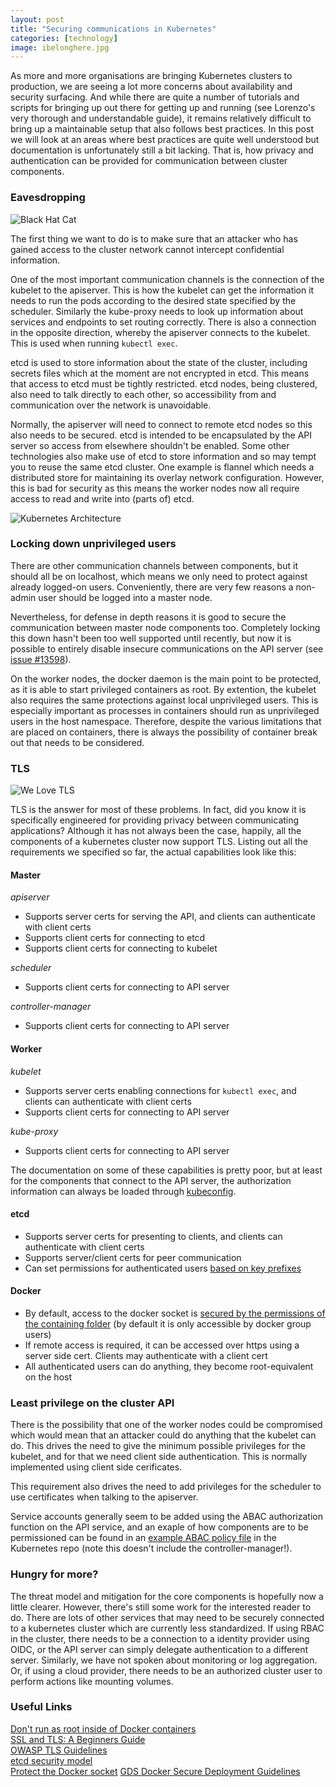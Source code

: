 ```yaml
---
layout: post
title: "Securing communications in Kubernetes"
categories: [technology]
image: ibelonghere.jpg
---
```


As more and more organisations are bringing Kubernetes clusters to production, we are seeing a lot more concerns about availability and security surfacing. And while there are quite a number of tutorials and scripts for bringing up out there for getting up and running (see Lorenzo's very thorough and understandable guide), it remains relatively difficult to bring up a maintainable setup that also follows best practices. In this post we will look at an  areas where best practices are quite well understood but documentation is unfortunately still a bit lacking. That is, how privacy and authentication can be provided for communication between cluster components. 

<!--more-->

### Eavesdropping

 ![Black Hat Cat]({{site.url}}/img/blackhatcat.jpg)

The first thing we want to do is to make sure that an attacker who has gained access to the cluster network cannot intercept confidential information. 

One of the most important communication channels is the connection of the kubelet to the apiserver. This is how the kubelet can get the information it needs to run the pods according to the desired state specified by the scheduler. Similarly the kube-proxy needs to look up information about services and endpoints to set routing correctly. There is also a connection in the opposite direction, whereby the apiserver connects to the kubelet. This is used when running `kubectl exec`.

etcd is used to store information about the state of the cluster, including secrets files which at the moment are not encrypted in etcd. This means that access to etcd must be tightly restricted. etcd nodes, being clustered, also need to talk directly to each other, so accessibility from and communication over the network is unavoidable. 

Normally, the apiserver will need to connect to remote etcd nodes so this also needs to be secured. etcd is intended to be encapsulated by the API server so access from elsewhere shouldn't be enabled. Some other technologies also make use of etcd to store information and so may tempt you to reuse the same etcd cluster. One example is flannel which needs a distributed store for maintaining its overlay network configuration. However, this is bad for security as this means the worker nodes now all require access to read and write into (parts of) etcd. 

![Kubernetes Architecture]({{site.url}}/img/kubernetesarchitecture.png)

### Locking down unprivileged users

There are other communication channels between components, but it should all be on localhost, which means we only need to protect against already logged-on users. Conveniently, there are very few reasons a non-admin user should be logged into a master node. 

Nevertheless, for defense in depth reasons it is good to secure the communication between master node components too. Completely locking this down hasn't been too well supported until recently, but now it is possible to entirely disable insecure communications on the API server (see [issue #13598](https://github.com/kubernetes/kubernetes/issues/13598)). 

On the worker nodes, the docker daemon is the main point to be protected, as it is able to start privileged containers as root. By extention, the kubelet also requires the same protections against local unprivileged users. This is especially important as processes in containers should run as unprivileged users in the host namespace. Therefore, despite the various limitations that are placed on containers, there is always the possibility of container break out that needs to be considered. 

### TLS 

![We Love TLS]({{site.url}}/img/welovetls.jpg)

TLS is the answer for most of these problems. In fact, did you know it is specifically engineered for providing privacy between communicating applications? Although it has not always been the case, happily, all the components of a kubernetes cluster now support TLS. Listing out all the requirements we specified so far, the actual capabilities look like this: 

#### Master

*apiserver* 

-  Supports server certs for serving the API, and clients can authenticate with client certs
-  Supports client certs for connecting to etcd
-  Supports client certs for connecting to kubelet

*scheduler* 

-  Supports client certs for connecting to API server

*controller-manager* 

-  Supports client certs for connecting to API server 

#### Worker

*kubelet* 

-  Supports server certs enabling connections for `kubectl exec`, and clients can authenticate with client certs
-  Supports client certs for connecting to API server

*kube-proxy* 

-  Supports client certs for connecting to API server

The documentation on some of these capabilities is pretty poor, but at least for the components that connect to the API server, the authorization information can always be loaded through [kubeconfig](http://kubernetes.io/docs/user-guide/kubeconfig-file/). 

#### etcd

-  Supports server certs for presenting to clients, and clients can authenticate with client certs
-  Supports server/client certs for peer communication
-  Can set permissions for authenticated users [based on key prefixes](https://coreos.com/etcd/docs/latest/auth_api.html#key-value-resources) 

#### Docker

-  By default, access to the docker socket is [secured by the permissions of the containing folder](http://man7.org/linux/man-pages/man7/unix.7.html) (by default it is only accessible by docker group users)
-  If remote access is required, it can be accessed over https using a server side cert. Clients may authenticate with a client cert
-  All authenticated users can do anything, they become root-equivalent on the host 

### Least privilege on the cluster API

There is the possibility that one of the worker nodes could be compromised which would mean that an attacker could do anything that the kubelet can do. This drives the need to give the minimum possible privileges for the kubelet, and for that we need client side authentication. This is normally implemented using client side cerificates. 

This requirement also drives the need to add privileges for the scheduler to use certificates when talking to the apiserver.

Service accounts generally seem to be added using the ABAC authorization function on the API service, and an exaple of how components are to be permissioned can be found in an [example ABAC policy file](https://github.com/kubernetes/kubernetes/blob/master/pkg/auth/authorizer/abac/example_policy_file.jsonl) in the Kubernetes repo (note this doesn't include the controller-manager!).


### Hungry for more?

The threat model and mitigation for the core components is hopefully now a little clearer. However, there's still some work for the interested reader to do.  There are lots of other services that may need to be securely connected to a kubernetes cluster which are currently less standardized. If using RBAC in the cluster, there needs to be a connection to a identity provider using OIDC, or the API server can simply delegate authentication to a different server. Similarly, we have not spoken about monitoring or log aggregation. Or, if using a cloud provider, there needs to be an authorized cluster user to perform actions like mounting volumes. 

### Useful Links

[Don't run as root inside of Docker containers](http://blog.dscpl.com.au/2015/12/don-run-as-root-inside-of-docker.html)  
[SSL and TLS: A Beginners Guide](https://uk.sans.org/reading-room/whitepapers/protocols/ssl-tls-beginners-guide-1029)  
[OWASP TLS Guidelines](https://www.owasp.org/index.php/Transport_Layer_Protection_Cheat_Sheet)   
[etcd security model](https://coreos.com/etcd/docs/latest/security.html)  
[Protect the Docker socket](https://docs.docker.com/engine/security/https/) 
[GDS Docker Secure Deployment Guidelines](https://github.com/GDSSecurity/Docker-Secure-Deployment-Guidelines)
